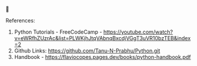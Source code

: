 🐍

References:
1) Python Tutorials - FreeCodeCamp - https://youtube.com/watch?v=eWRfhZUzrAc&list=PLWKjhJtqVAbnqBxcdjVGgT3uVR10bzTEB&index=2
2) Github Links:
    https://github.com/Tanu-N-Prabhu/Python.git
3) Handbook - https://flaviocopes.pages.dev/books/python-handbook.pdf
